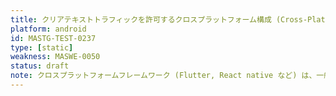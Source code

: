```yaml
---
title: クリアテキストトラフィックを許可するクロスプラットフォーム構成 (Cross-Platform Framework Configurations Allowing Cleartext Traffic)
platform: android
id: MASTG-TEST-0237
type: [static]
weakness: MASWE-0050
status: draft
note: クロスプラットフォームフレームワーク (Flutter, React native など) は、一般的に HTTP ライブラリの独自実行があり、クリアテキストトラフィックを許可できます。
---
```

